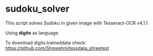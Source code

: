# sudoku_solver

This script solves Sudoku in given image with Tesseract-OCR v4.1.1

Using **digits** as language.

To download digits.traineddata check: https://github.com/Shreeshrii/tessdata_shreetest
